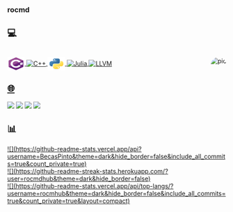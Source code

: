 ### rocmd


 ## 💻
<div fstyle="display: inline_block"><br>
  <a href="https://github.com/dotnet" target="_blank"><img align="center" alt="C#" height="30" width="40" src="https://raw.githubusercontent.com/devicons/devicon/master/icons/csharp/csharp-original.svg">
  <a href="http://github.com/rocmdhub" target="_blank"><img align="right" alt="pic" height="150" style="border-radius:50px;" src="https://cdn.discordapp.com/attachments/853634409420292146/994194209571610674/821C65E2-A9B8-45DC-8B3A-8B526DD3DC68.png?width=676&height=676"> 
  <img align="center" alt="C++" height="30" width="27" src="https://cdn.discordapp.com/attachments/853634409420292146/994190259795525632/IMG_0291.png">
  <a href="https://github.com/python/cpython" target="_blank"><img align="center" alt="Py" height="30" width="40" src="https://raw.githubusercontent.com/devicons/devicon/master/icons/python/python-original.svg">
  <a href="https://github.com/JuliaLang/julia" target="_blank"><img align="center" alt="Julia" height="30" width="33" src="https://cdn.discordapp.com/attachments/853002482547687475/1112064015670190230/julia-logo-DC9698BAF9-seeklogo.com.png">
  <a href="https://github.com/llvm/llvm-project" target="_blank"><img align="center" alt="LLVM" height="40" width="40" src="https://cdn.discordapp.com/attachments/853002482547687475/1112064805809959002/DragonMedium.png">
</div>
 

  ## 🌐
<div> 
  <a href="https://youtube.com/channel/UCizgrgXhNRMJYvBAVWGLSJg" target="_blank"><img src="https://img.shields.io/badge/YouTube-FF0000?style=for-the-badge&logo=youtube&logoColor=white" target="_blank"></a>
 	<a href="https://www.twitch.tv/rocmd" target="_blank"><img src="https://img.shields.io/badge/Twitch-9146FF?style=for-the-badge&logo=twitch&logoColor=white" target="_blank"></a>
 <a href="https://discord.gg/staBFKPqHV" target="_blank"><img src="https://img.shields.io/badge/Discord-7289DA?style=for-the-badge&logo=discord&logoColor=white" target="_blank"></a> 
  <a href = "mailto:miguelbsdmias@gmail.com"><img src="https://img.shields.io/badge/-Gmail-%23333?style=for-the-badge&logo=gmail&logoColor=white" target="_blank"></a>
</div>
 
 
  ## 📊
<div align="left">
  <a href="https://github.com/rocmdhub">
![](https://github-readme-stats.vercel.app/api?username=BecasPinto&theme=dark&hide_border=false&include_all_commits=true&count_private=true)<br/>
![](https://github-readme-streak-stats.herokuapp.com/?user=rocmdhub&theme=dark&hide_border=false)<br/>
![](https://github-readme-stats.vercel.app/api/top-langs/?username=rocmhub&theme=dark&hide_border=false&include_all_commits=true&count_private=true&layout=compact)
</div>
